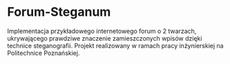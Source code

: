 # Forum-Steganum
Implementacja przykładowego internetowego forum o 2 twarzach, ukrywającego prawdziwe znaczenie zamieszczonych wpisów dzięki technice steganografii. Projekt realizowany w ramach pracy inżynierskiej na Politechnice Poznańskiej.
